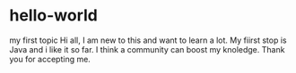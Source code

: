 # hello-world
my first topic
Hi all,
I am new to this and want to learn a lot. My fiirst stop is Java and i like it so far.
I think a community can boost my knoledge.
Thank you for accepting me.
